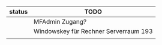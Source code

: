 
| status | TODO                                  |
| ------ | ------------------------------------- |
|        | MFAdmin Zugang?                       |
|        | Windowskey für Rechner Serverraum 193 |
|        |                                       |
